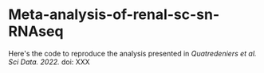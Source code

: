 # Meta-analysis-of-renal-sc-sn-RNAseq
Here's the code to reproduce the analysis presented in *Quatredeniers et al. Sci Data. 2022.* doi: XXX
